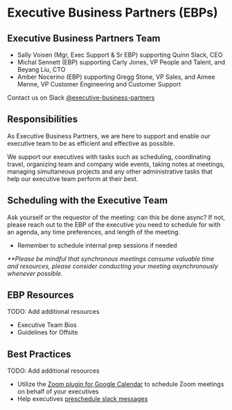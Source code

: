 # Executive Business Partners (EBPs)

## Executive Business Partners Team

- Sally Voisen (Mgr, Exec Support & Sr EBP) supporting Quinn Slack, CEO
- Michal Sennett (EBP) supporting Carly Jones, VP People and Talent, and Beyang Liu, CTO
- Amber Nocerino (EBP) supporting Gregg Stone, VP Sales, and Aimee Menne, VP Customer Engineering and Customer Support

Contact us on Slack [@executive-business-partners](https://sourcegraph.slack.com/admin/user_groups)

## Responsibilities

As Executive Business Partners, we are here to support and enable our executive team to be as efficient and effective as possible.

We support our executives with tasks such as scheduling, coordinating travel, organizing team and company wide events, taking notes at meetings, managing simultaneous projects and any other administrative tasks that help our executive team perform at their best.

## Scheduling with the Executive Team

Ask yourself or the requestor of the meeting: can this be done async? If not, please reach out to the EBP of the executive you need to schedule for with an agenda, any time preferences, and length of the meeting.

- Remember to schedule internal prep sessions if needed

_\*\*Please be mindful that synchronous meetings consume valuable time and resources, please consider conducting your meeting asynchronously whenever possible._

## EBP Resources

TODO: Add additional resources

- Executive Team Bios
- Guidelines for Offsite

## Best Practices

TODO: Add additional resources

- Utilize the [Zoom plugin for Google Calendar](../../company-info-and-process/communication/zoom.md/#add-zoom-to-google-calendar) to schedule Zoom meetings on behalf of your executives
- Help executives [preschedule slack messages](https://slack.com/help/articles/1500012915082-Schedule-messages-to-send-later)
